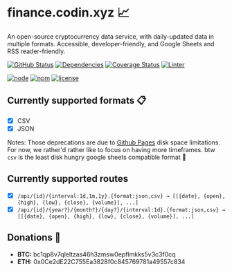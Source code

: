 # finance.codin.xyz 📈
An open-source cryptocurrency data service, with daily-updated data in multiple formats. Accessible, developer-friendly, and Google Sheets and RSS reader-friendly.

[![GitHub Status](https://img.shields.io/github/actions/workflow/status/codin-gg/finance.codin.xyz/tests.yml?style=for-the-badge&colorB=44CC11)](https://github.com/codin-gg/finance.codin.xyz/actions/workflows/tests.yml) [![Dependencies](https://img.shields.io/badge/dependencies-1-blue.svg?style=for-the-badge&colorB=44CC11)](https://github.com/codin-gg/finance.codin.xyz/blob/main/package.json) [![Coverage Status](https://img.shields.io/coveralls/codin-gg/finance.codin.xyz.svg?style=for-the-badge)](https://coveralls.io/github/codin-gg/finance.codin.xyz?branch=main) [![Linter](https://img.shields.io/badge/coding%20style-standard-brightgreen.svg?style=for-the-badge)](http://standardjs.com/)

[![node](https://img.shields.io/badge/node-20%2B-blue.svg?style=for-the-badge)](https://nodejs.org/docs) [![npm](https://img.shields.io/badge/node-10%2B-blue.svg?style=for-the-badge)](https://nodejs.org/docs) [![license](https://img.shields.io/badge/license-MIT-blue.svg?style=for-the-badge&colorB=007EC6)](https://spdx.org/licenses/MIT)

## Currently supported formats 📋
- [x] CSV
- [x] JSON

Notes: Those deprecations are due to [Github Pages](https://docs.github.com/en/pages/getting-started-with-github-pages/about-github-pages#limits-on-use-of-github-pages) disk space limitations. For now, we rather'd rather like to focus on having more timeframes. btw `csv` is the least disk hungry google sheets compatible format 🚀

<!--
If: also JSON format gets dropped!

Consider having https://finance.codin.xyz as main project but then also link the following together.
- [ ] https://finance-json.codin.xyz
- [ ] https://finance-xml.codin.xyz
- [ ] https://finance-jsonl.codin.xyz
-->

## Currently supported routes
- [x] `/api/{id}/{interval:1d,1m,1y}.{format:json,csv} → [[{date}, {open}, {high}, {low}, {close}, {volume}], ...]`
- [x] `/api/{id}/{year?}/{month?}/{day?}/{interval:1d}.{format:json,csv} → [[{date}, {open}, {high}, {low}, {close}, {volume}], ...]`

## Donations 🙏
- **BTC:** bc1qp8v7qleltzas46h3zmsw0epflmkks5v3c3f0cq <!-- codin.x -->
- **ETH:** 0x0Ce2dE22C755Ea3828f0c845769781a49557c834 <!-- codin.x -->
